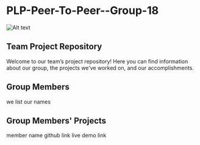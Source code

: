 # PLP-Peer-To-Peer--Group-18 
![Alt text](assets/Hackathon-poster.jpg)

## Team Project Repository
Welcome to our team’s project repository! Here you can find information about our group, the projects we’ve worked on, and our accomplishments.

## Group Members

we list our names


## Group Members' Projects

member name 
github link
live demo link
